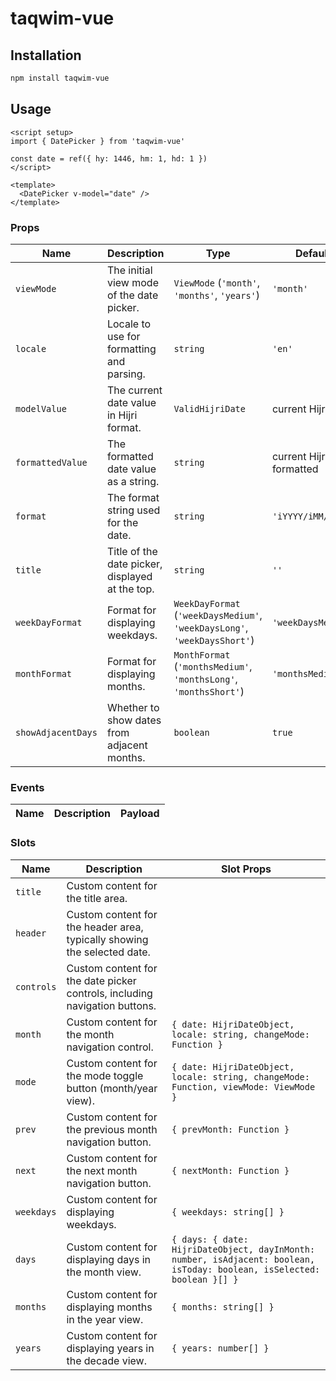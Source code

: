 # taqwim-vue

## Installation

```bash
npm install taqwim-vue
```

## Usage

```vue
<script setup>
import { DatePicker } from 'taqwim-vue'

const date = ref({ hy: 1446, hm: 1, hd: 1 })
</script>

<template>
  <DatePicker v-model="date" />
</template>
```

### Props

| Name               | Description                                     | Type                                                                      | Default                      |
| ------------------ | ----------------------------------------------- | ------------------------------------------------------------------------- | ---------------------------- |
| `viewMode`         | The initial view mode of the date picker.       | `ViewMode` (`'month'`, `'months'`, `'years'`)                             | `'month'`                    |
| `locale`           | Locale to use for formatting and parsing.       | `string`                                                                  | `'en'`                       |
| `modelValue`       | The current date value in Hijri format.         | `ValidHijriDate`                                                          | current Hijri date           |
| `formattedValue`   | The formatted date value as a string.           | `string`                                                                  | current Hijri date formatted |
| `format`           | The format string used for the date.            | `string`                                                                  | `'iYYYY/iMM/iD'`             |
| `title`            | Title of the date picker, displayed at the top. | `string`                                                                  | `''`                         |
| `weekDayFormat`    | Format for displaying weekdays.                 | `WeekDayFormat` (`'weekDaysMedium'`, `'weekDaysLong'`, `'weekDaysShort'`) | `'weekDaysMedium'`           |
| `monthFormat`      | Format for displaying months.                   | `MonthFormat` (`'monthsMedium'`, `'monthsLong'`, `'monthsShort'`)         | `'monthsMedium'`             |
| `showAdjacentDays` | Whether to show dates from adjacent months.     | `boolean`                                                                 | `true`                       |

### Events

| Name | Description | Payload |
| ---- | ----------- | ------- |

### Slots

| Name       | Description                                                                | Slot Props                                                                                                              |
| ---------- | -------------------------------------------------------------------------- | ----------------------------------------------------------------------------------------------------------------------- |
| `title`    | Custom content for the title area.                                         |                                                                                                                         |
| `header`   | Custom content for the header area, typically showing the selected date.   |                                                                                                                         |
| `controls` | Custom content for the date picker controls, including navigation buttons. |                                                                                                                         |
| `month`    | Custom content for the month navigation control.                           | `{ date: HijriDateObject, locale: string, changeMode: Function }`                                                       |
| `mode`     | Custom content for the mode toggle button (month/year view).               | `{ date: HijriDateObject, locale: string, changeMode: Function, viewMode: ViewMode }`                                   |
| `prev`     | Custom content for the previous month navigation button.                   | `{ prevMonth: Function }`                                                                                               |
| `next`     | Custom content for the next month navigation button.                       | `{ nextMonth: Function }`                                                                                               |
| `weekdays` | Custom content for displaying weekdays.                                    | `{ weekdays: string[] }`                                                                                                |
| `days`     | Custom content for displaying days in the month view.                      | `{ days: { date: HijriDateObject, dayInMonth: number, isAdjacent: boolean, isToday: boolean, isSelected: boolean }[] }` |
| `months`   | Custom content for displaying months in the year view.                     | `{ months: string[] }`                                                                                                  |
| `years`    | Custom content for displaying years in the decade view.                    | `{ years: number[] }`                                                                                                   |
